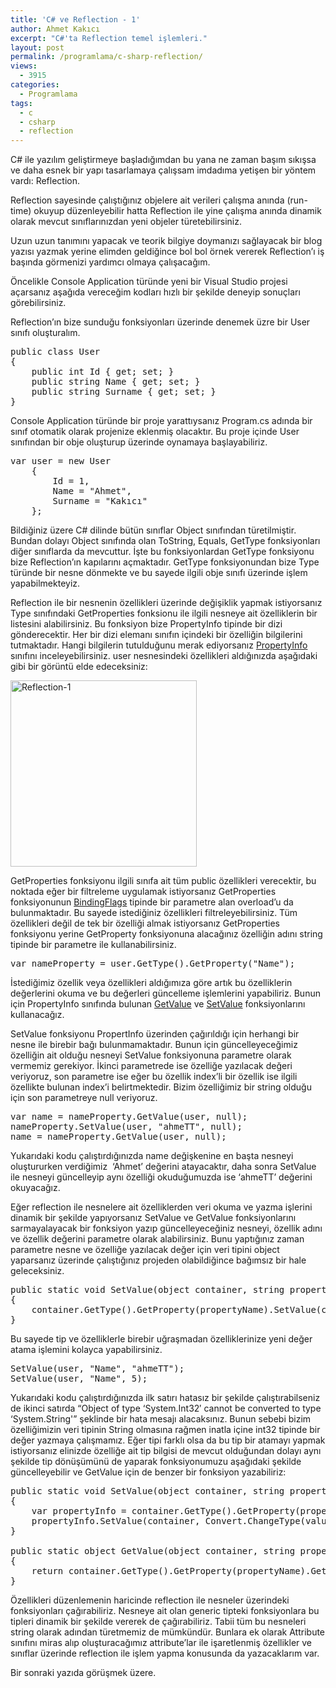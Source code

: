 ```yaml
---
title: 'C# ve Reflection - 1'
author: Ahmet Kakıcı
excerpt: "C#'ta Reflection temel işlemleri."
layout: post
permalink: /programlama/c-sharp-reflection/
views:
  - 3915
categories:
  - Programlama
tags:
  - c
  - csharp
  - reflection
---
```

C# ile yazılım geliştirmeye başladığımdan bu yana ne zaman başım sıkışsa ve daha esnek bir yapı tasarlamaya çalışsam imdadıma yetişen bir yöntem vardı: Reflection.

Reflection sayesinde çalıştığınız objelere ait verileri çalışma anında (run-time) okuyup düzenleyebilir hatta Reflection ile yine çalışma anında dinamik olarak mevcut sınıflarınızdan yeni objeler türetebilirsiniz.

Uzun uzun tanımını yapacak ve teorik bilgiye doymanızı sağlayacak bir blog yazısı yazmak yerine elimden geldiğince bol bol örnek vererek Reflection&#8217;ı iş başında görmenizi yardımcı olmaya çalışacağım.

<!--more-->

Öncelikle Console Application türünde yeni bir Visual Studio projesi açarsanız aşağıda vereceğim kodları hızlı bir şekilde deneyip sonuçları görebilirsiniz.

Reflection&#8217;ın bize sunduğu fonksiyonları üzerinde denemek üzre bir User sınıfı oluşturalım.

<pre class="brush: csharp; title: ; notranslate" title="">public class User
{
    public int Id { get; set; }
    public string Name { get; set; }
    public string Surname { get; set; }
}
</pre>

Console Application türünde bir proje yarattıysanız Program.cs adında bir sınıf otomatik olarak projenize eklenmiş olacaktır. Bu proje içinde User sınıfından bir obje oluşturup üzerinde oynamaya başlayabiliriz.

<pre class="brush: csharp; title: ; notranslate" title="">var user = new User
    {
        Id = 1,
        Name = "Ahmet",
        Surname = "Kakıcı"
    };
</pre>

Bildiğiniz üzere C# dilinde bütün sınıflar Object sınıfından türetilmiştir. Bundan dolayı Object sınıfında olan ToString, Equals, GetType fonksiyonları diğer sınıflarda da mevcuttur. İşte bu fonksiyonlardan GetType fonksiyonu bize Reflection&#8217;ın kapılarını açmaktadır. GetType fonksiyonundan bize Type türünde bir nesne dönmekte ve bu sayede ilgili obje sınıfı üzerinde işlem yapabilmekteyiz.

Reflection ile bir nesnenin özellikleri üzerinde değişiklik yapmak istiyorsanız Type sınıfındaki GetProperties fonksionu ile ilgili nesneye ait özelliklerin bir listesini alabilirsiniz. Bu fonksiyon bize PropertyInfo tipinde bir dizi gönderecektir. Her bir dizi elemanı sınıfın içindeki bir özelliğin bilgilerini tutmaktadır. Hangi bilgilerin tutulduğunu merak ediyorsanız [PropertyInfo][1] sınıfını inceleyebilirsiniz. user nesnesindeki özellikleri aldığınızda aşağıdaki gibi bir görüntü elde edeceksiniz:

<div class="ngg-gallery-singlepic-image ngg-left" style="max-width: 298px">
  <a href="http://www.ahmetkakici.com/wp-content/gallery/reflection/1.png"
		     title=""
             data-src="http://www.ahmetkakici.com/wp-content/gallery/reflection/1.png"
             data-thumbnail="http://www.ahmetkakici.com/wp-content/gallery/reflection/thumbs/thumbs_1.png"
             data-image-id="115"
             data-title="Reflection-1"
             data-description=""
             target='_self'
             class="thickbox" rel="89b1c94a03ac705e5d7833ef519ab4d2"> <img class="ngg-singlepic"
             src="http://www.ahmetkakici.com/wp-content/gallery/reflection/dynamic/1-nggid03115-ngg0dyn-320x240x100-00f0w010c010r110f110r010t010.png"
             alt="Reflection-1"
             title="Reflection-1"
              width="298" /> </a>
</div>

<span></span> 

GetProperties fonksiyonu ilgili sınıfa ait tüm public özellikleri verecektir, bu noktada eğer bir filtreleme uygulamak istiyorsanız GetProperties fonksiyonunun [BindingFlags][2] tipinde bir parametre alan overload&#8217;u da bulunmaktadır. Bu sayede istediğiniz özellikleri filtreleyebilirsiniz. Tüm özellikleri değil de tek bir özelliği almak istiyorsanız GetProperties fonksiyonu yerine GetProperty fonksiyonuna alacağınız özelliğin adını string tipinde bir parametre ile kullanabilirsiniz.

<pre class="brush: csharp; title: ; notranslate" title="">var nameProperty = user.GetType().GetProperty("Name");
</pre>

İstediğimiz özellik veya özellikleri aldığımıza göre artık bu özelliklerin değerlerini okuma ve bu değerleri güncelleme işlemlerini yapabiliriz. Bunun için PropertyInfo sınıfında bulunan [GetValue][3] ve [SetValue][4] fonksiyonlarını kullanacağız.

SetValue fonksiyonu PropertInfo üzerinden çağırıldığı için herhangi bir nesne ile birebir bağı bulunmamaktadır. Bunun için güncelleyeceğimiz özelliğin ait olduğu nesneyi SetValue fonksiyonuna parametre olarak vermemiz gerekiyor. İkinci parametrede ise özelliğe yazılacak değeri veriyoruz, son parametre ise eğer bu özellik index&#8217;li bir özellik ise ilgili özellikte bulunan index&#8217;i belirtmektedir. Bizim özelliğimiz bir string olduğu için son parametreye null veriyoruz.

<pre class="brush: csharp; title: ; notranslate" title="">var name = nameProperty.GetValue(user, null);
nameProperty.SetValue(user, "ahmeTT", null);
name = nameProperty.GetValue(user, null);
</pre>

Yukarıdaki kodu çalıştırdığınızda name değişkenine en başta nesneyi oluştururken verdiğimiz  &#8216;Ahmet&#8217; değerini atayacaktır, daha sonra SetValue ile nesneyi güncelleyip aynı özelliği okuduğumuzda ise &#8216;ahmeTT&#8217; değerini okuyacağız.

Eğer reflection ile nesnelere ait özelliklerden veri okuma ve yazma işlerini dinamik bir şekilde yapıyorsanız SetValue ve GetValue fonksiyonlarını sarmayalayacak bir fonksiyon yazıp güncelleyeceğiniz nesneyi, özellik adını ve özellik değerini parametre olarak alabilirsiniz. Bunu yaptığınız zaman parametre nesne ve özelliğe yazılacak değer için veri tipini object yaparsanız üzerinde çalıştığınız projeden olabildiğince bağımsız bir hale geleceksiniz.

<pre class="brush: csharp; title: ; notranslate" title="">public static void SetValue(object container, string propertyName, object value)
{
    container.GetType().GetProperty(propertyName).SetValue(container, value, null);
}
</pre>

Bu sayede tip ve özelliklerle birebir uğraşmadan özelliklerinize yeni değer atama işlemini kolayca yapabilirsiniz.

<pre class="brush: csharp; title: ; notranslate" title="">SetValue(user, "Name", "ahmeTT");
SetValue(user, "Name", 5);
</pre>

Yukarıdaki kodu çalıştırdığınızda ilk satırı hatasız bir şekilde çalıştırabilseniz de ikinci satırda &#8220;Object of type &#8216;System.Int32&#8242; cannot be converted to type &#8216;System.String'&#8221; şeklinde bir hata mesajı alacaksınız. Bunun sebebi bizim özelliğimizin veri tipinin String olmasına rağmen inatla içine int32 tipinde bir değer yazmaya çalışmamız. Eğer tipi farklı olsa da bu tip bir atamayı yapmak istiyorsanız elinizde özelliğe ait tip bilgisi de mevcut olduğundan dolayı aynı şekilde tip dönüşümünü de yaparak fonksiyonumuzu aşağıdaki şekilde güncelleyebilir ve GetValue için de benzer bir fonksiyon yazabiliriz:

<pre class="brush: csharp; title: ; notranslate" title="">public static void SetValue(object container, string propertyName, object value)
{
    var propertyInfo = container.GetType().GetProperty(propertyName);
    propertyInfo.SetValue(container, Convert.ChangeType(value, propertyInfo.PropertyType), null);
}

public static object GetValue(object container, string propertyName)
{
    return container.GetType().GetProperty(propertyName).GetValue(container, null);
}
</pre>

Özellikleri düzenlemenin haricinde reflection ile nesneler üzerindeki fonksiyonları çağırabiliriz. Nesneye ait olan generic tipteki fonksiyonlara bu tipleri dinamik bir şekilde vererek de çağırabiliriz. Tabii tüm bu nesneleri string olarak adından türetmemiz de mümkündür. Bunlara ek olarak Attribute sınıfını miras alıp oluşturacağımız attribute&#8217;lar ile işaretlenmiş özellikler ve sınıflar üzerinde reflection ile işlem yapma konusunda da yazacaklarım var. 

Bir sonraki yazıda görüşmek üzere.

 [1]: http://msdn.microsoft.com/en-us/library/system.reflection.propertyinfo.aspx "Property Info - MSDN "
 [2]: http://msdn.microsoft.com/en-us/library/system.reflection.bindingflags.aspx "BindingFlags - MSDN"
 [3]: http://msdn.microsoft.com/en-us/library/b05d59ty.aspx "GetValue - MSDN"
 [4]: http://msdn.microsoft.com/en-us/library/axt1ctd9.aspx "SetValue - MSDN"